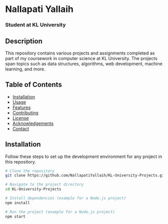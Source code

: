 # Nallapati Yallaih

### Student at KL University

## Description

This repository contains various projects and assignments completed as part of my coursework in computer science at KL University. The projects span topics such as data structures, algorithms, web development, machine learning, and more.

## Table of Contents

- [Installation](#installation)
- [Usage](#usage)
- [Features](#features)
- [Contributing](#contributing)
- [License](#license)
- [Acknowledgements](#acknowledgements)
- [Contact](#contact)

## Installation

Follow these steps to set up the development environment for any project in this repository.

```bash
# Clone the repository
git clone https://github.com/NallapatiYallaih/KL-University-Projects.git

# Navigate to the project directory
cd KL-University-Projects

# Install dependencies (example for a Node.js project)
npm install

# Run the project (example for a Node.js project)
npm start

